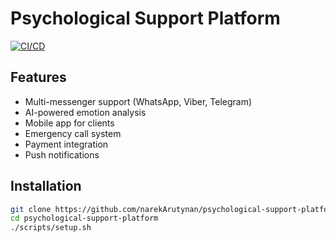 # Psychological Support Platform

[![CI/CD](https://github.com/yourusername/psychological-support-platform/actions/workflows/ci.yml/badge.svg)](https://github.com/narekArutynan/psychological-support-platform/actions/workflows/ci.yml)

## Features

- Multi-messenger support (WhatsApp, Viber, Telegram)
- AI-powered emotion analysis
- Mobile app for clients
- Emergency call system
- Payment integration
- Push notifications

## Installation

```bash
git clone https://github.com/narekArutynan/psychological-support-platform.git
cd psychological-support-platform
./scripts/setup.sh

